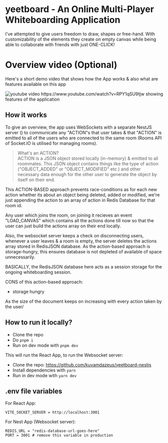 # yeetboard - An Online Multi-Player Whiteboarding Application

I've attempted to give users freedom to draw, shapes or free-hand. With customizability of the elements they create on empty canvas while being able to collaborate with friends with just ONE-CLICK!

# Overview video (Optional)

Here's a short demo video that shows how the App works & also what are features available on this app

![youtube video https://www.youtube.com/watch?v=RPY1qSU9tjw showing features of the application](https://www.youtube.com/watch?v=RPY1qSU9tjw)

## How it works

To give an overview, the app uses WebSockets with a separate NestJS server () to communicate any "ACTION"s that user takes & that "ACTION" is emitted to all of the users who are connected to the same room (Rooms API of Socket.IO is utilised for managing rooms).

> What's an ACTION?<br>
> ACTION is a JSON object stored locally (in-memory) & emitted to all roommates. This JSON object contains things like the type of action ("OBJECT_ADDED" or "OBJECT_MODIFIED" etc.) and other necessary data enough for the other user to generate the object by itself on their end.

This ACTION-BASED approach prevents race-conditions as for each new action whether its about an object being deleted, added or modified, we're just appending the action to an array of action in Redis Database for that room id.

Any user which joins the room, on joining it recieves an event "LOAD_CANVAS" which contains all the actions done till now so that the user can just build the actions array on their end locally.

Also, the websocket server keeps a check on disconnecting users, whenever a user leaves & a room is empty, the server deletes the actions array stored in RedisJSON database. As the action-based approach is storage-hungry, this ensures database is not depleted of available of space unnecessarily.

BASICALLY, the RedisJSON database here acts as a session storage for the ongoing whiteboarding session.

CONS of this action-based approach:

- storage hungry

As the size of the document keeps on increasing with every action taken by the user/

## How to run it locally?

- Clone the repo
- Do `pnpm i`
- Run on dev mode with `pnpm dev`

This will run the React App, to run the Websocket server:

- Clone the repo: https://github.com/kuvamdazeus/yeetboard-nestjs
- Install dependencies with `yarn`
- Run in dev mode with `yarn dev`

## .env file variables

For React App:

```
VITE_SOCKET_SERVER = http://localhost:3001
```

For Nest App (Websocket server):

```
REDIS_URL = "redis-database-url-goes-here"
PORT = 3001 # remove this variable in production
```
